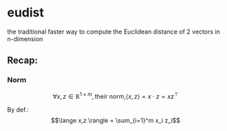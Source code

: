 # eudist
the traditional faster way to compute the Euclidean distance of 2 vectors in n-dimension
## Recap:
### Norm
$$\forall x,z \in \mathbb{R}^{1 \times m}, \text{their norm,}  \langle x,z \rangle = x\cdot z=xz^{\top}$$

By def.:
$$\lange x,z \rangle = \sum_{i=1}^m x_i  z_i$$
